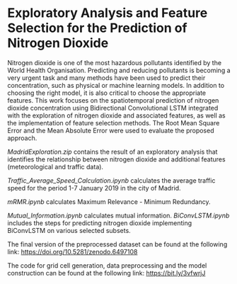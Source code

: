 # Exploratory Analysis and Feature Selection for the Prediction of Nitrogen Dioxide

Nitrogen dioxide is one of the most hazardous pollutants identified by the World Health Organisation. Predicting and reducing pollutants is becoming a very urgent task and many methods have been used to predict their concentration, such as physical or machine learning models. In addition to choosing the right model, it is also critical to choose the appropriate features. This work focuses on the spatiotemporal prediction of nitrogen dioxide concentration using Bidirectional Convolutional LSTM integrated with the exploration of nitrogen dioxide and associated features, as well as the implementation of feature selection methods. The Root Mean Square Error and the Mean Absolute Error were used to evaluate the proposed approach.

_MadridExploration.zip_ contains the result of an exploratory analysis that identifies the relationship between nitrogen dioxide and additional features (meteorological and traffic data).

_Traffic_Average_Speed_Calculation.ipynb_ calculates the average traffic speed for the period 1-7 January 2019 in the city of Madrid.

_mRMR.ipynb_ calculates Maximum Relevance - Minimum Redundancy. 

_Mutual_Information.ipynb_ calculates mutual information. _BiConvLSTM.ipynb_ includes the steps for predicting nitrogen dioxide implementing BiConvLSTM on various selected subsets.

The final version of the preprocessed dataset can be found at the following link: https://doi.org/10.5281/zenodo.6497108

The code for grid cell generation, data preprocessing and the model construction can be found at the following link: https://bit.ly/3vfwrjJ


